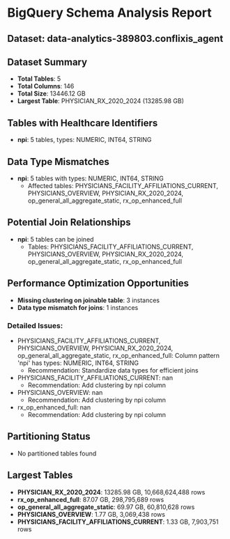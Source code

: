 # BigQuery Schema Analysis Report
## Dataset: data-analytics-389803.conflixis_agent

## Dataset Summary
- **Total Tables**: 5
- **Total Columns**: 146
- **Total Size**: 13446.12 GB
- **Largest Table**: PHYSICIAN_RX_2020_2024 (13285.98 GB)

## Tables with Healthcare Identifiers
- **npi**: 5 tables, types: NUMERIC, INT64, STRING

## Data Type Mismatches
- **npi**: 5 tables with types: NUMERIC, INT64, STRING
  - Affected tables: PHYSICIANS_FACILITY_AFFILIATIONS_CURRENT, PHYSICIANS_OVERVIEW, PHYSICIAN_RX_2020_2024, op_general_all_aggregate_static, rx_op_enhanced_full

## Potential Join Relationships
- **npi**: 5 tables can be joined
  - Tables: PHYSICIANS_FACILITY_AFFILIATIONS_CURRENT, PHYSICIANS_OVERVIEW, PHYSICIAN_RX_2020_2024, op_general_all_aggregate_static, rx_op_enhanced_full

## Performance Optimization Opportunities
- **Missing clustering on joinable table**: 3 instances
- **Data type mismatch for joins**: 1 instances

### Detailed Issues:
- PHYSICIANS_FACILITY_AFFILIATIONS_CURRENT, PHYSICIANS_OVERVIEW, PHYSICIAN_RX_2020_2024, op_general_all_aggregate_static, rx_op_enhanced_full: Column pattern 'npi' has types: NUMERIC, INT64, STRING
  - Recommendation: Standardize data types for efficient joins
- PHYSICIANS_FACILITY_AFFILIATIONS_CURRENT: nan
  - Recommendation: Add clustering by npi column
- PHYSICIANS_OVERVIEW: nan
  - Recommendation: Add clustering by npi column
- rx_op_enhanced_full: nan
  - Recommendation: Add clustering by npi column

## Partitioning Status
- No partitioned tables found

## Largest Tables
- **PHYSICIAN_RX_2020_2024**: 13285.98 GB, 10,668,624,488 rows
- **rx_op_enhanced_full**: 87.07 GB, 298,795,689 rows
- **op_general_all_aggregate_static**: 69.97 GB, 60,810,628 rows
- **PHYSICIANS_OVERVIEW**: 1.77 GB, 3,069,438 rows
- **PHYSICIANS_FACILITY_AFFILIATIONS_CURRENT**: 1.33 GB, 7,903,751 rows